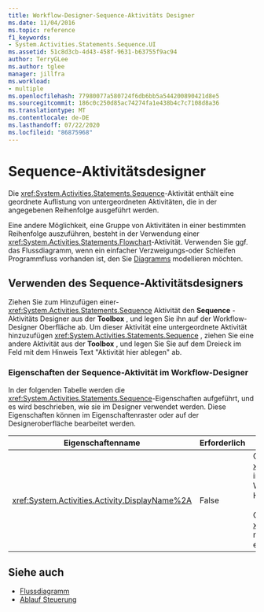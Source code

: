 ```yaml
---
title: Workflow-Designer-Sequence-Aktivitäts Designer
ms.date: 11/04/2016
ms.topic: reference
f1_keywords:
- System.Activities.Statements.Sequence.UI
ms.assetid: 51c8d3cb-4d43-458f-9631-b63755f9ac94
author: TerryGLee
ms.author: tglee
manager: jillfra
ms.workload:
- multiple
ms.openlocfilehash: 77980077a580724f6db6bb5a544200890421d8e5
ms.sourcegitcommit: 186c0c250d85ac74274fa1e438b4c7c7108d8a36
ms.translationtype: MT
ms.contentlocale: de-DE
ms.lasthandoff: 07/22/2020
ms.locfileid: "86875968"
---
```

# <a name="sequence-activity-designer"></a>Sequence-Aktivitätsdesigner

Die <xref:System.Activities.Statements.Sequence>-Aktivität enthält eine geordnete Auflistung von untergeordneten Aktivitäten, die in der angegebenen Reihenfolge ausgeführt werden.

Eine andere Möglichkeit, eine Gruppe von Aktivitäten in einer bestimmten Reihenfolge auszuführen, besteht in der Verwendung einer <xref:System.Activities.Statements.Flowchart>-Aktivität. Verwenden Sie ggf. das Flussdiagramm, wenn ein einfacher Verzweigungs-oder Schleifen Programmfluss vorhanden ist, den Sie [Diagramms](../workflow-designer/flowchart-activity-designer.md) modellieren möchten.

## <a name="using-the-sequence-activity-designer"></a>Verwenden des Sequence-Aktivitätsdesigners

Ziehen Sie zum Hinzufügen einer- <xref:System.Activities.Statements.Sequence> Aktivität den **Sequence** -Aktivitäts Designer aus der **Toolbox** , und legen Sie ihn auf der Workflow-Designer Oberfläche ab. Um dieser Aktivität eine untergeordnete Aktivität hinzuzufügen <xref:System.Activities.Statements.Sequence> , ziehen Sie eine andere Aktivität aus der **Toolbox** , und legen Sie Sie auf dem Dreieck im Feld mit dem Hinweis Text "Aktivität hier ablegen" ab.

### <a name="sequence-activity-properties-in-the-workflow-designer"></a>Eigenschaften der Sequence-Aktivität im Workflow-Designer

In der folgenden Tabelle werden die <xref:System.Activities.Statements.Sequence>-Eigenschaften aufgeführt, und es wird beschrieben, wie sie im Designer verwendet werden. Diese Eigenschaften können im Eigenschaftenraster oder auf der Designeroberfläche bearbeitet werden.

|Eigenschaftenname|Erforderlich|Verwendung|
|-|--------------|-|
|<xref:System.Activities.Activity.DisplayName%2A>|False|Gibt den benutzerfreundlichen Namen der <xref:System.Activities.Statements.Sequence>Aktivität im Header an. Der Standardwert ist Sequence. Der Wert kann im Eigenschaftenraster oder direkt im Header des Aktivitätsdesigners bearbeitet werden.<br /><br /> Obwohl der <xref:System.Activities.Activity.DisplayName%2A> nicht zwingend erforderlich ist, wird empfohlen, einen Anzeigenamen zu verwenden.|

## <a name="see-also"></a>Siehe auch

- [Flussdiagramm](../workflow-designer/flowchart-activity-designer.md)
- [Ablauf Steuerung](../workflow-designer/control-flow-activity-designers.md)